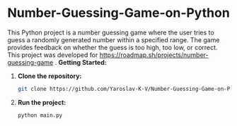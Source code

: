 # Number-Guessing-Game-on-Python
This Python project is a number guessing game where the user tries to guess a randomly generated number within a specified range. The game provides feedback on whether the guess is too high, too low, or correct.   
This project was developed for https://roadmap.sh/projects/number-guessing-game .
**Getting Started:**

1. **Clone the repository:**
   ```bash
   git clone https://github.com/Yaroslav-K-V/Number-Guessing-Game-on-Python
   
2. **Run the project:**

   ```bash
   python main.py
